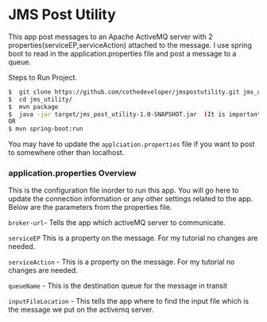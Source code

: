# JMS Post Utility
This app post messages to an Apache ActiveMQ server with 2 properties(serviceEP,serviceAction) attached to the message.  I use spring boot to read in the application.properties file and post a message to a queue.  

Steps to Run Project.
```sh
$  git clone https://github.com/cothedeveloper/jmspostutility.git jms_utility
$  cd jms_utility/
$  mvn package
$  java -jar target/jms_post_utility-1.0-SNAPSHOT.jar  (It is important to run this from the project root)
OR
$ mvn spring-boot:run
```
You may have to update the `applciation.properties` file if you want to post to somewhere other than localhost.  

### application.properties Overview

This is the configuration file inorder to run this app.  You will go here to update the connection information or any other settings related to the app.  Below are the parameters from the properties file.

`broker-url`-  Tells the app which activeMQ server to communicate.

`serviceEP`  This is a property on the message.  For my tutorial no changes are needed.  

`serviceAction` - This is a property on the message.  For my tutorial no changes are needed.

`queueName` -  This is the destination queue for the message in transit

`inputFileLocation` -  This tells the app where to find the input file which is the message we put on the activemq server.

